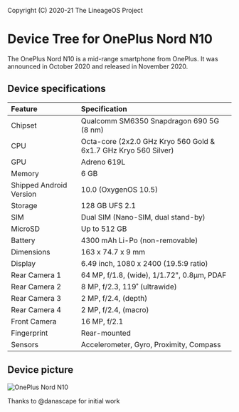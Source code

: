 Copyright (C) 2020-21 The LineageOS Project

# Device Tree for OnePlus Nord N10

The OnePlus Nord N10 is a mid-range smartphone from OnePlus. It was announced in October 2020 and released in November 2020.

## Device specifications

| Feature                 | Specification                                                   |
| :---------------------- | :---------------------------------------------------------------|
| Chipset                 | Qualcomm SM6350 Snapdragon 690 5G (8 nm)                        |
| CPU                     | Octa-core (2x2.0 GHz Kryo 560 Gold & 6x1.7 GHz Kryo 560 Silver) |
| GPU                     | Adreno 619L                                                     |
| Memory                  | 6 GB	                                                    |
| Shipped Android Version | 10.0 (OxygenOS 10.5)                                            |
| Storage                 | 128 GB UFS 2.1	                                            |
| SIM                     | Dual SIM (Nano-SIM, dual stand-by)                              |
| MicroSD                 | Up to 512 GB                                                    |
| Battery                 | 4300 mAh Li-Po (non-removable)                                  |
| Dimensions              | 163 x 74.7 x 9 mm	                                            |
| Display                 | 6.49 inch, 1080 x 2400 (19.5:9 ratio)                           |
| Rear Camera 1           | 64 MP, f/1.8, (wide), 1/1.72", 0.8µm, PDAF	                    |
| Rear Camera 2           | 8 MP, f/2.3, 119˚ (ultrawide)		                    |
| Rear Camera 3           | 2 MP, f/2.4, (depth)		                            |
| Rear Camera 4           | 2 MP, f/2.4, (macro)                                            |
| Front Camera            | 16 MP, f/2.1			                            |
| Fingerprint             | Rear-mounted                                                    |
| Sensors                 | Accelerometer, Gyro, Proximity, Compass                         |

## Device picture
![OnePlus Nord N10](https://i.imgur.com/8ysZkbR.png)

Thanks to @danascape for initial work

